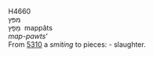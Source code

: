 <body>
  <p>H4660<br>  מפּץ  <br> מַפָּץ  ‎  mappâts  <br><i>map-pawts‘ </i><br>From <a href="h5310.htm">5310</a>  a <i>smiting</i> to pieces: - slaughter.<br></p>
 </body>